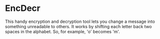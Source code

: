 # EncDecr
This handy encryption and decryption tool lets you change a message into something unreadable to others. It works by shifting each letter back two spaces in the alphabet. So, for example, 'o' becomes 'm'.
